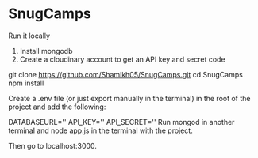 # SnugCamps

Run it locally

1. Install mongodb
2. Create a cloudinary account to get an API key and secret code

git clone https://github.com/Shamikh05/SnugCamps.git
cd SnugCamps
npm install


Create a .env file (or just export manually in the terminal) in the root of the project and add the following:

DATABASEURL='<url>'
API_KEY=''<key>
API_SECRET='<secret>'
Run mongod in another terminal and node app.js in the terminal with the project.

Then go to localhost:3000.
